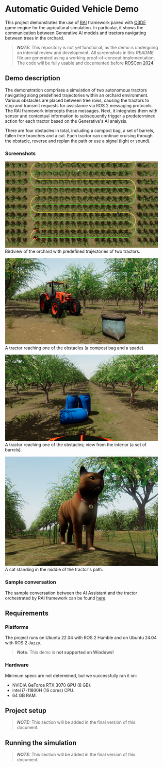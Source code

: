# Automatic Guided Vehicle Demo

This project demonstrates the use of [RAI](https://github.com/RobotecAI/rai) framework paired with [O3DE](https://www.o3de.org/) game engine for the agricultural simulation. In particular, it shows the communication between Generative AI models and tractors navigating between trees in the orchard.

> **_NOTE:_**  This repository is not yet functional, as the demo is undergoing an internal review and development. All screenshots in this _README_ file are generated using a working proof-of-concept implementation. The code will be fully usable and documented before [ROSCon 2024](https://roscon.ros.org/2024/).

## Demo description

The demonstration comprises a simulation of two autonomous tractors navigating along predefined trajectories within an orchard environment. Various obstacles are placed between tree rows, causing the tractors to stop and transmit requests for assistance via ROS 2 messaging protocols. The RAI framework intercepts these messages. Next, it integrates them with sensor and contextual information to subsequently trigger a predetermined action for each tractor based on the Generative's AI analysis.

There are four obstacles in total, including a compost bag, a set of barrels, fallen tree branches and a cat. Each tractor can continue cruising through the obstacle, reverse and replan the path or use a signal (light or sound).

### Screenshots

![Screenshot0](docs/images/demo0.png)
Birdview of the orchard with predefined trajectories of two tractors.


![Screenshot0](docs/images/demo1.png)
A tractor reaching one of the obstacles (a compost bag and a spade).


![Screenshot0](docs/images/demo2.png)
A tractor reaching one of the obstacles; view from the interior (a set of barrels).


![Screenshot0](docs/images/demo3.png)
A cat standing in the middle of the tractor's path.

### Sample conversation

The sample conversation between the AI Assistant and the tractor orchestrated by RAI framework can be found [here](docs/sample.md).

## Requirements

### Platforms
The project runs on Ubuntu 22.04 with ROS 2 Humble and on Ubuntu 24.04 with ROS 2 Jazzy.

> **Note:** This demo is **not supported on Windows!**

### Hardware
Minimum specs are not determined, but we successfully ran it on:
- NVIDIA GeForce RTX 3070 GPU (8 GB).
- Intel i7-11800H (16 cores) CPU.
- 64 GB RAM.

## Project setup

> **_NOTE:_** This section will be added in the final version of this document.

## Running the simulation

> **_NOTE:_** This section will be added in the final version of this document.